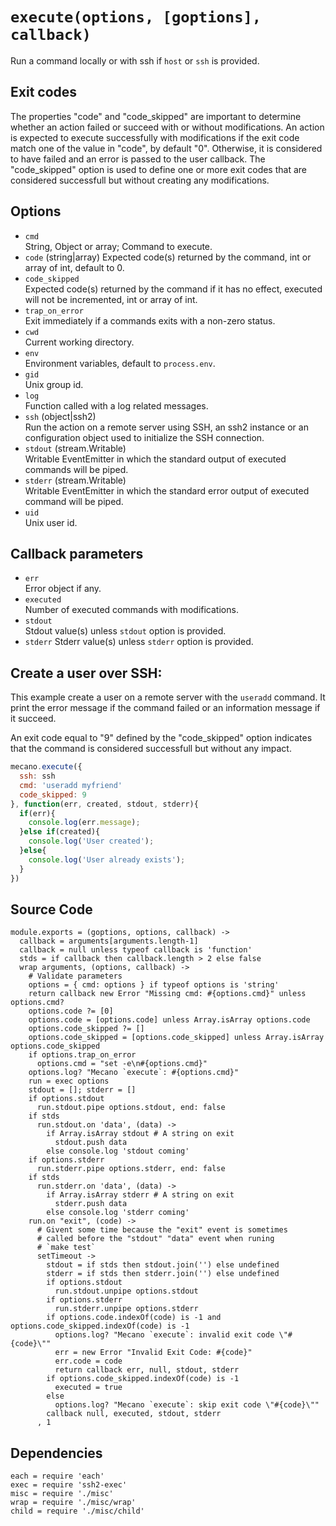 
# `execute(options, [goptions], callback)`

Run a command locally or with ssh if `host` or `ssh` is provided.   

## Exit codes

The properties "code" and "code_skipped" are important to determine whether an
action failed or succeed with or without modifications. An action is expected to
execute successfully with modifications if the exit code match one of the value
in "code", by default "0". Otherwise, it is considered to have failed and an
error is passed to the user callback. The "code_skipped" option is used to
define one or more exit codes that are considered successfull but without
creating any modifications.

## Options

*   `cmd`   
    String, Object or array; Command to execute.   
*   `code`   (string|array)
    Expected code(s) returned by the command, int or array of int, default to 0.
*   `code_skipped`   
    Expected code(s) returned by the command if it has no effect, executed will
    not be incremented, int or array of int.   
*   `trap_on_error`   
    Exit immediately  if a commands exits with a non-zero status.      
*   `cwd`   
    Current working directory.   
*   `env`   
    Environment variables, default to `process.env`.   
*   `gid`   
    Unix group id.   
*   `log`   
    Function called with a log related messages.   
*   `ssh` (object|ssh2)   
    Run the action on a remote server using SSH, an ssh2 instance or an
    configuration object used to initialize the SSH connection.   
*   `stdout` (stream.Writable)   
    Writable EventEmitter in which the standard output of executed commands will
    be piped.   
*   `stderr` (stream.Writable)   
    Writable EventEmitter in which the standard error output of executed command
    will be piped.   
*   `uid`   
    Unix user id.   

## Callback parameters

*   `err`   
    Error object if any.   
*   `executed`   
    Number of executed commands with modifications.   
*   `stdout`   
    Stdout value(s) unless `stdout` option is provided.
*   `stderr`
    Stderr value(s) unless `stderr` option is provided.

## Create a user over SSH:

This example create a user on a remote server with the `useradd` command. It
print the error message if the command failed or an information message if it
succeed.

An exit code equal to "9" defined by the "code_skipped" option indicates that
the command is considered successfull but without any impact.

```javascript
mecano.execute({
  ssh: ssh
  cmd: 'useradd myfriend'
  code_skipped: 9
}, function(err, created, stdout, stderr){
  if(err){
    console.log(err.message);
  }else if(created){
    console.log('User created');
  }else{
    console.log('User already exists');
  }
})
```

## Source Code

    module.exports = (goptions, options, callback) ->
      callback = arguments[arguments.length-1]
      callback = null unless typeof callback is 'function'
      stds = if callback then callback.length > 2 else false
      wrap arguments, (options, callback) ->
        # Validate parameters
        options = { cmd: options } if typeof options is 'string'
        return callback new Error "Missing cmd: #{options.cmd}" unless options.cmd?
        options.code ?= [0]
        options.code = [options.code] unless Array.isArray options.code
        options.code_skipped ?= []
        options.code_skipped = [options.code_skipped] unless Array.isArray options.code_skipped
        if options.trap_on_error
          options.cmd = "set -e\n#{options.cmd}"
        options.log? "Mecano `execute`: #{options.cmd}"
        run = exec options
        stdout = []; stderr = []
        if options.stdout
          run.stdout.pipe options.stdout, end: false
        if stds
          run.stdout.on 'data', (data) ->
            if Array.isArray stdout # A string on exit
              stdout.push data
            else console.log 'stdout coming'
        if options.stderr
          run.stderr.pipe options.stderr, end: false
        if stds
          run.stderr.on 'data', (data) ->
            if Array.isArray stderr # A string on exit
              stderr.push data
            else console.log 'stderr coming'
        run.on "exit", (code) ->
          # Givent some time because the "exit" event is sometimes
          # called before the "stdout" "data" event when runing
          # `make test`
          setTimeout ->
            stdout = if stds then stdout.join('') else undefined
            stderr = if stds then stderr.join('') else undefined
            if options.stdout
              run.stdout.unpipe options.stdout
            if options.stderr
              run.stderr.unpipe options.stderr
            if options.code.indexOf(code) is -1 and options.code_skipped.indexOf(code) is -1
              options.log? "Mecano `execute`: invalid exit code \"#{code}\""
              err = new Error "Invalid Exit Code: #{code}"
              err.code = code
              return callback err, null, stdout, stderr
            if options.code_skipped.indexOf(code) is -1
              executed = true
            else
              options.log? "Mecano `execute`: skip exit code \"#{code}\""
            callback null, executed, stdout, stderr
          , 1

## Dependencies

    each = require 'each'
    exec = require 'ssh2-exec'
    misc = require './misc'
    wrap = require './misc/wrap'
    child = require './misc/child'







